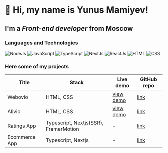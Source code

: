 # 👋 Hi, my name is Yunus Mamiyev!
## I'm a *Front-end developer* from Moscow
### Languages and Technologies
![NodeJs](https://img.shields.io/badge/node.js-6DA55F?style=for-the-badge&logo=node.js&logoColor=white)
![JavaScript](https://img.shields.io/badge/-JavaScript-090909?style=for-the-badge&logo=JavaScript)
![TypeScript](https://img.shields.io/badge/TypeScript-007ACC?style=for-the-badge&logo=typescript&logoColor=white)
![NextJs](https://img.shields.io/badge/Next-black?style=for-the-badge&logo=next.js&logoColor=white)
![ReactJs](https://img.shields.io/badge/-ReactJs-090909?style=for-the-badge&logo=React)
![HTML](https://img.shields.io/badge/-HTML-090909?style=for-the-badge&logo=html5)
![CSS](https://img.shields.io/badge/-CSS-090909?style=for-the-badge&logo=css3)

### Here some of my projects

Title | Stack | Live demo | GitHub repo
-------- | --------- | --------- | -----------
Webovio | HTML, CSS | [view demo](https://mamiyev.github.io/web_projects/webovio/) | [link](https://github.com/Mamiyev/web_projects/tree/main/webovio)
Alivio | HTML, CSS  | [view demo](https://mamiyev.github.io/web_projects/alivio/)  | [link](https://github.com/Mamiyev/web_projects/tree/main/alivio)
Ratings App | Typescript, Nextjs(SSR), FramerMotion | - | [link](https://github.com/Mamiyev/ratings-app)
Ecommerce App | Typescript, Nextjs | - | [link](https://github.com/Mamiyev/g-ecomfront)
